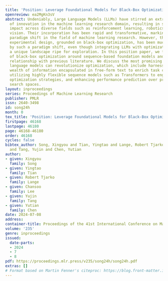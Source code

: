 ```yaml
---
title: 'Position: Leverage Foundational Models for Black-Box Optimization'
openreview: ea2MgKn3sV
abstract: Undeniably, Large Language Models (LLMs) have stirred an extraordinary wave
  of innovation in the machine learning research domain, resulting in substantial
  impact across diverse fields such as reinforcement learning, robotics, and computer
  vision. Their incorporation has been rapid and transformative, marking a significant
  paradigm shift in the field of machine learning research. However, the field of
  experimental design, grounded on black-box optimization, has been much less affected
  by such a paradigm shift, even though integrating LLMs with optimization presents
  a unique landscape ripe for exploration. In this position paper, we frame the field
  of black-box optimization around sequence-based foundation models and organize their
  relationship with previous literature. We discuss the most promising ways foundational
  language models can revolutionize optimization, which include harnessing the vast
  wealth of information encapsulated in free-form text to enrich task comprehension,
  utilizing highly flexible sequence models such as Transformers to engineer superior
  optimization strategies, and enhancing performance prediction over previously unseen
  search spaces.
layout: inproceedings
series: Proceedings of Machine Learning Research
publisher: PMLR
issn: 2640-3498
id: song24h
month: 0
tex_title: 'Position: Leverage Foundational Models for Black-Box Optimization'
firstpage: 46168
lastpage: 46180
page: 46168-46180
order: 46168
cycles: false
bibtex_author: Song, Xingyou and Tian, Yingtao and Lange, Robert Tjarko and Lee, Chansoo
  and Tang, Yujin and Chen, Yutian
author:
- given: Xingyou
  family: Song
- given: Yingtao
  family: Tian
- given: Robert Tjarko
  family: Lange
- given: Chansoo
  family: Lee
- given: Yujin
  family: Tang
- given: Yutian
  family: Chen
date: 2024-07-08
address:
container-title: Proceedings of the 41st International Conference on Machine Learning
volume: '235'
genre: inproceedings
issued:
  date-parts:
  - 2024
  - 7
  - 8
pdf: https://proceedings.mlr.press/v235/song24h/song24h.pdf
extras: []
# Format based on Martin Fenner's citeproc: https://blog.front-matter.io/posts/citeproc-yaml-for-bibliographies/
---
```

